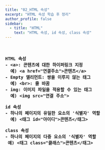 ```yaml
---
title: "02_HTML 속성"
excerpt: "HTML 속성 학습 후 정리"
author_profile: false
sidebar:
  - title: "HTML"
    text: "HTML 속성, id 속성, class 속성"
---
```

<pre>
<h4>
HTML 속성
- &lt;a&gt;: 콘텐츠에 대한 하이퍼링크 지정
  예) &lt;a href="연결주소"&gt콘텐츠&lt;/a&gt;
- Empty 엘리먼트: 쌍을 이루지 않는 태그
  예) &lt;br&gt;: 줄 바꿈
- img: 이미지 파일을 적용할 수 있는 태그
  예) &lt;img src="연결 주소"&gt;

id 속성
- 하나의 페이지의 유일한 요소의 '식별자' 역할
  예) &lt;태그 id="아이디"&gt;콘텐츠&lt;/태그&gt;
  
class 속성
- 하나의 페이지의 다중 요소의 '식별자' 역할
 예) &lt;태그 class="클래스"&gt;콘텐츠&lt;/태그&gt;
</pre>
</h4>
<script src="https://gist.github.com/nyj001012/d0e49d1d56122beb9920507200948884.js"></script>
  
